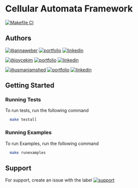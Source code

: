 # Cellular Automata Framework 

[![Makefile CI](https://github.com/annamarieweber/cellularautomataframework/actions/workflows/makefile.yml/badge.svg?branch=main)](https://github.com/annamarieweber/cellularautomataframework/actions/workflows/makefile.yml)

## Authors
[![@annaweber](https://img.shields.io/badge/@annaweber-0gg?style=plastic&logo=github&logoColor=white)](https://github.com/annamarieweber)
[![portfolio](https://img.shields.io/badge/-000?style=plastic&logo=ko-fi&logoColor=white)](https://annaweb.dev/)
[![linkedin](https://img.shields.io/badge/linkedin-0A66C2?style=plastic&logo=linkedin&logoColor=white)](https://www.linkedin.com/in/anna-weber-7273b0137)

[![@joycekim](https://img.shields.io/badge/@joycekim-0gg?style=plastic&logo=github&logoColor=white)](https://github.com/kimjoyce)
[![portfolio](https://img.shields.io/badge/-000?style=plastic&logo=ko-fi&logoColor=white)](joyce_kim1@berkeley.edu)
[![linkedin](https://img.shields.io/badge/linkedin-0A66C2?style=plastic&logo=linkedin&logoColor=white)](https://www.linkedin.com/)

[![@usmanjamshed](https://img.shields.io/badge/@usmanjamshed-0gg?style=plastic&logo=github&logoColor=white)](https://github.com/usmanjamshed)
[![portfolio](https://img.shields.io/badge/-000?style=plastic&logo=ko-fi&logoColor=white)](jamshedu@mcmaster.ca)
[![linkedin](https://img.shields.io/badge/linkedin-0A66C2?style=plastic&logo=linkedin&logoColor=white)](https://www.linkedin.com/)

## Getting Started
### Running Tests
To run tests, run the following command
```bash
  make testall
```
### Running Examples
To run Examples, run the following command
```bash
  make runexamples
```

## Support

For support, create an issue with the label [![support](https://img.shields.io/github/labels/annamarieweber/cellularautomataframework/support?style=flat)](https://github.com/annamarieweber/cellularautomataframework/issues/new?assignees=annamarieweber&labels=support&template=support-template.md)
